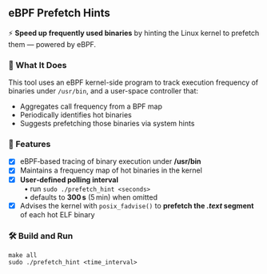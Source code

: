 ## eBPF Prefetch Hints

⚡ **Speed up frequently used binaries** by hinting the Linux kernel to prefetch them — powered by eBPF.

### 🚀 What It Does

This tool uses an eBPF kernel-side program to track execution frequency of binaries under `/usr/bin`, and a user-space controller that:

- Aggregates call frequency from a BPF map
- Periodically identifies hot binaries
- Suggests prefetching those binaries via system hints

### 🔧 Features

- [x] eBPF‑based tracing of binary execution under **/usr/bin**
- [x] Maintains a frequency map of hot binaries in the kernel
- [x] **User‑defined polling interval**  
  &nbsp;&nbsp;• run `sudo ./prefetch_hint <seconds>`  
  &nbsp;&nbsp;• defaults to **300 s** (5 min) when omitted
- [x] Advises the kernel with `posix_fadvise()` to **prefetch the
       *.text* segment** of each hot ELF binary

### 🛠️ Build and Run

```
make all
sudo ./prefetch_hint <time_interval>
```
